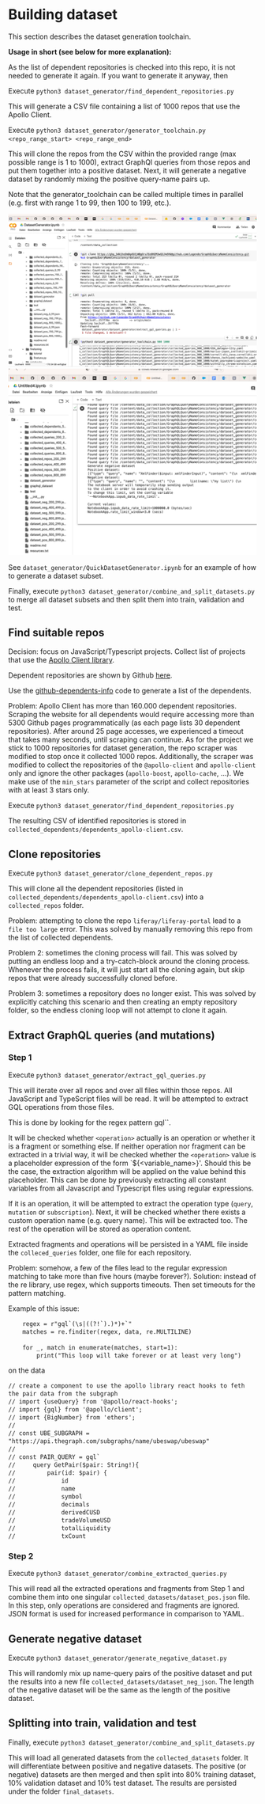 # Building dataset
This section describes the dataset generation toolchain.

**Usage in short (see below for more explanation):**

As the list of dependent repositories is checked into this repo, it is not needed to generate it again.
If you want to generate it anyway, then

Execute `python3 dataset_generator/find_dependent_repositories.py`

This will generate a CSV file containing a list of 1000 repos that use the Apollo Client.

Execute `python3 dataset_generator/generator_toolchain.py <repo_range_start> <repo_range_end>`

This will clone the repos from the CSV within the provided range (max possible range is 1 to 1000),
extract GraphQl queries from those repos and put them together into a positive dataset.
Next, it will generate a negative dataset by randomly mixing the positive query-name pairs up.

Note that the generator_toolchain can be called multiple times in parallel (e.g. first with range 1 to 99, then 100 to 199, etc.).

![Screenshot of data generation process (multiple tabs in parallel)](parallel_data_generation_3.png)
![Screenshot 2 of data generation process (multiple tabs in parallel)](parallel_data_generation.png)

See `dataset_generator/QuickDatasetGenerator.ipynb` for an example of how to generate a dataset subset.

Finally, execute `python3 dataset_generator/combine_and_split_datasets.py` to merge all dataset subsets and then split them into train, validation and test. 


## Find suitable repos

Decision: focus on JavaScript/Typescript projects. 
Collect list of projects that use the [Apollo Client library](https://github.com/apollographql/apollo-client).

Dependent repositories are shown by Github [here](https://github.com/apollographql/apollo-client/network/dependents).

Use the [github-dependents-info](https://github.com/nvuillam/github-dependents-info) code to generate a list of the dependents.

Problem: Apollo Client has more than 160.000 dependent repositories. 
Scraping the website for all dependents would require accessing more than 5300 Github pages programmatically (as each page lists 30 dependent repositories).
After around 25 page accesses, we experienced a timeout that takes many seconds, until scraping can continue.
As for the project we stick to 1000 repositories for dataset generation, the repo scraper was modified to stop once it collected 1000 repos.
Additionally, the scraper was modified to collect the repositories of the `@apollo-client` and `apollo-client` only and ignore the other packages (`apollo-boost`, `apollo-cache`, ...).
We make use of the `min_stars` parameter of the script and collect repositories with at least 3 stars only.

Execute `python3 dataset_generator/find_dependent_repositories.py`

The resulting CSV of identified repositories is stored in `collected_dependents/dependents_apollo-client.csv`.

## Clone repositories

Execute
`python3 dataset_generator/clone_dependent_repos.py`

This will clone all the dependent repositories (listed in `collected_dependents/dependents_apollo-client.csv`) into a `collected_repos` folder.

Problem: attempting to clone the repo `liferay/liferay-portal` lead to a `file too large` error. 
This was solved by manually removing this repo from the list of collected dependents.

Problem 2: sometimes the cloning process will fail. 
This was solved by putting an endless loop and a try-catch-block around the cloning process.
Whenever the process fails, it will just start all the cloning again, but skip repos that were already successfully cloned before.

Problem 3: sometimes a repository does no longer exist. 
This was solved by explicitly catching this scenario and then creating an empty repository folder, so the endless cloning loop will not attempt to clone it again.


## Extract GraphQL queries (and mutations)

### Step 1

Execute
`python3 dataset_generator/extract_gql_queries.py`

This will iterate over all repos and over all files within those repos.
All JavaScript and TypeScript files will be read.
It will be attempted to extract GQL operations from those files.

This is done by looking for the regex pattern gql\`<operation>\`.

It will be checked whether `<operation>` actually is an operation or whether it is a fragment or something else.
If neither operation nor fragment can be extracted in a trivial way, it will be checked whether the `<operation>` value is a placeholder expression of the form `${<variable_name>}'.
Should this be the case, the extraction algorithm will be applied on the value behind this placeholder.
This can be done by previously extracting all constant variables from all Javascript and Typescript files using regular expressions.

If it is an operation, it will be attempted to extract the operation type (`query`, `mutation` or `subscription`).
Next, it will be checked whether there exists a custom operation name (e.g. query name). This will be extracted too.
The rest of the operation will be stored as operation content.

Extracted fragments and operations will be persisted in a YAML file inside the `colleced_queries` folder, one file for each repository.

Problem: somehow, a few of the files lead to the regular expression matching to take more than five hours (maybe forever?).
Solution: instead of the re library, use regex, which supports timeouts. Then set timeouts for the pattern matching.

Example of this issue:

````
    regex = r"gql`(\s|((?!`).)*)+`"
    matches = re.finditer(regex, data, re.MULTILINE)
    
    for _, match in enumerate(matches, start=1):
        print("This loop will take forever or at least very long")
````

on the data
````
// create a component to use the apollo library react hooks to feth the pair data from the subgraph
// import {useQuery} from '@apollo/react-hooks';
// import {gql} from '@apollo/client';
// import {BigNumber} from 'ethers';
//
// const UBE_SUBGRAPH = "https://api.thegraph.com/subgraphs/name/ubeswap/ubeswap"
//
// const PAIR_QUERY = gql`
//     query GetPair($pair: String!){
//         pair(id: $pair) {
//             id
//             name
//             symbol
//             decimals
//             derivedCUSD
//             tradeVolumeUSD
//             totalLiquidity
//             txCount
````

### Step 2

Execute
`python3 dataset_generator/combine_extracted_queries.py`

This will read all the extracted operations and fragments from Step 1 and combine them into one singular `collected_datasets/dataset_pos.json` file.
In this step, only operations are considered and fragments are ignored.
JSON format is used for increased performance in comparison to YAML.

## Generate negative dataset

Execute
`python3 dataset_generator/generate_negative_dataset.py`

This will randomly mix up name-query pairs of the positive dataset and put the results into a new file `collected_datasets/dataset_neg_json`.
The length of the negative dataset will be the same as the length of the positive dataset.

## Splitting into train, validation and test

Finally, execute 
`python3 dataset_generator/combine_and_split_datasets.py`

This will load all generated datasets from the `collected_datasets` folder. It will differentiate between positive and negative datasets.
The positive (or negative) datasets are then merged and then split into 80% training dataset, 10% validation dataset and 10% test dataset.
The results are persisted under the folder `final_datasets`.